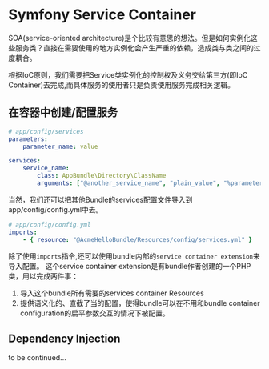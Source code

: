 # Symfony Service Container

SOA(service-oriented architecture)是个比较有意思的想法。但是如何实例化这些服务类？直接在需要使用的地方实例化会产生严重的依赖，造成类与类之间的过度耦合。

根据IoC原则，我们需要把Service类实例化的控制权及义务交给第三方(即IoC Container)去完成,而具体服务的使用者只是负责使用服务完成相关逻辑。

## 在容器中创建/配置服务

```YAML
# app/config/services
parameters: 
    parameter_name: value

services:
    service_name:
        class: AppBundle\Directory\ClassName
        arguments: ["@another_service_name", "plain_value", "%parameter_name%"]
```

当然，我们还可以把其他Bundle的services配置文件导入到app/config/config.yml中去。

```YAML
# app/config/config.yml
imports: 
    - { resource: "@AcmeHelloBundle/Resources/config/services.yml" }
```

除了使用`imports`指令,还可以使用bundle内部的`service container extension`来导入配置。
这个service container extension是有bundle作者创建的一个PHP类，用以完成两件事：

1. 导入这个bundle所有需要的services container Resources
2. 提供语义化的、直截了当的配置，使得bundle可以在不用和bundle container configuration的扁平参数交互的情况下被配置。


## Dependency Injection

to be continued...





